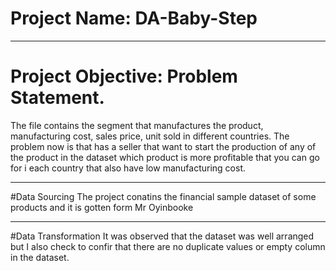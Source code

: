 # Project Name: DA-Baby-Step

----
# Project Objective: Problem Statement.
The file contains the segment that manufactures the product, manufacturing cost, sales price, unit sold in different countries. 
The problem now is that has a seller that want to start the production of any of the product in the dataset which product is more profitable
that you can go for i each country that also have low manufacturing cost.

----
#Data Sourcing 
The project conatins the financial sample dataset of some products and it is gotten form Mr Oyinbooke

----
#Data Transformation
It was observed that the dataset was well arranged but I also check to confir that there are no duplicate values or empty column 
in the dataset.
